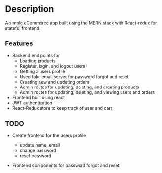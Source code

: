 # Description

A simple eCommerce app built using the MERN stack with React-redux for stateful frontend.

## Features

- Backend end points for
    - Loading products
    - Register, login, and logout users
    - Getting a users profile
    - Used fake email server for password forgot and reset
    - Creating new and updating orders
    - Admin routes for updating, deleting, and creating products
    - Admin routes for updating, deleting, and viewing users and orders
- Frontend built using react
- JWT authentication
- React-Redux store to keep track of user and cart

## TODO

- Create frontend for the users profile
    - update name, email
    - change password
    - reset password

- Frontend components for password forgot and reset